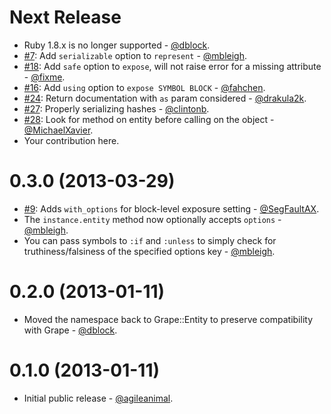 Next Release
============
* Ruby 1.8.x is no longer supported - [@dblock](https://github.com/dblock).
* [#7](https://github.com/intridea/grape-entity/issues/7): Add `serializable` option to `represent` - [@mbleigh](https://github.com/mbleigh).
* [#18](https://github.com/intridea/grape-entity/pull/18): Add `safe` option to `expose`, will not raise error for a missing attribute - [@fixme](https://github.com/fixme).
* [#16](https://github.com/intridea/grape-entity/pull/16): Add `using` option to `expose SYMBOL BLOCK` - [@fahchen](https://github.com/fahchen).
* [#24](https://github.com/intridea/grape-entity/pull/24): Return documentation with `as` param considered - [@drakula2k](https://github.com/drakula2k).
* [#27](https://github.com/intridea/grape-entity/pull/27): Properly serializing hashes - [@clintonb](https://github.com/clintonb).
* [#28](https://github.com/intridea/grape-entity/pull/28): Look for method on entity before calling on the object - [@MichaelXavier](https://github.com/MichaelXavier).
* Your contribution here.

0.3.0 (2013-03-29)
==================

* [#9](https://github.com/intridea/grape-entity/pull/9): Adds `with_options` for block-level exposure setting - [@SegFaultAX](https://github.com/SegFaultAX).
* The `instance.entity` method now optionally accepts `options` - [@mbleigh](https://github.com/mbleigh).
* You can pass symbols to `:if` and `:unless` to simply check for truthiness/falsiness of the specified options key - [@mbleigh](https://github.com/mbleigh).

0.2.0 (2013-01-11)
==================

* Moved the namespace back to Grape::Entity to preserve compatibility with Grape - [@dblock](https://github.com/dblock).

0.1.0 (2013-01-11)
==================

* Initial public release - [@agileanimal](https://github.com/agileanimal).

